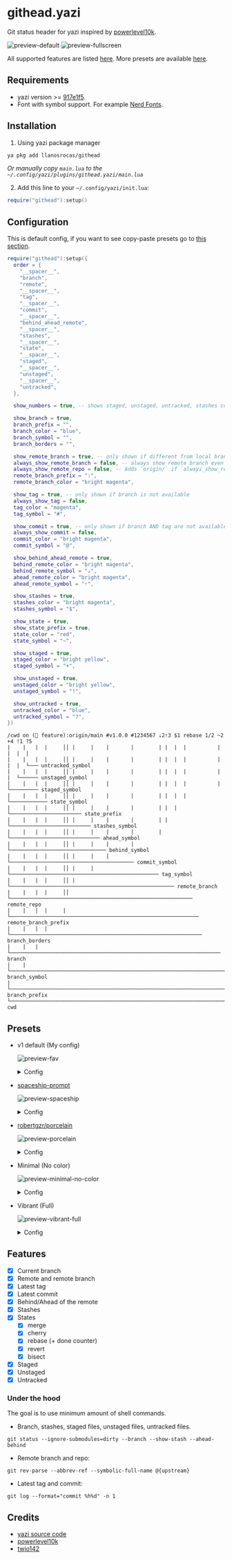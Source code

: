 # githead.yazi

Git status header for yazi inspired by [powerlevel10k](https://github.com/romkatv/powerlevel10k?tab=readme-ov-file#what-do-different-symbols-in-git-status-mean).

![preview-default](https://github.com/llanosrocas/githead.yazi/blob/main/.github/images/preview-default.png)
![preview-fullscreen](https://github.com/llanosrocas/githead.yazi/blob/main/.github/images/preview-fullscreen.png)

All supported features are listed [here](#features). More presets are available [here](#presets).

## Requirements

- yazi version >= [917e1f5](https://github.com/sxyazi/yazi/commit/917e1f54a10445f2e25147c4b81a3c77d8233632).
- Font with symbol support. For example [Nerd Fonts](https://www.nerdfonts.com/).

## Installation

1. Using yazi package manager

```sh
ya pkg add llanosrocas/githead
```

_Or manually copy `main.lua` to the `~/.config/yazi/plugins/githead.yazi/main.lua`_

2. Add this line to your `~/.config/yazi/init.lua`:

```lua
require("githead"):setup()
```

## Configuration

This is default config, if you want to see copy-paste presets go to [this section](#presets).

```lua
require("githead"):setup({
  order = {
    "__spacer__",
    "branch",
    "remote",
    "__spacer__",
    "tag",
    "__spacer__",
    "commit",
    "__spacer__",
    "behind_ahead_remote",
    "__spacer__",
    "stashes",
    "__spacer__",
    "state",
    "__spacer__",
    "staged",
    "__spacer__",
    "unstaged",
    "__spacer__",
    "untracked",
  },

  show_numbers = true, -- shows staged, unstaged, untracked, stashes count

  show_branch = true,
  branch_prefix = "",
  branch_color = "blue",
  branch_symbol = "",
  branch_borders = "",

  show_remote_branch = true, -- only shown if different from local branch
  always_show_remote_branch = false, -- always show remote branch even if it the same as local branch
  always_show_remote_repo = false, -- Adds `origin/` if `always_show_remote_branch` is enabled
  remote_branch_prefix = ":",
  remote_branch_color = "bright magenta",

  show_tag = true, -- only shown if branch is not available
  always_show_tag = false,
  tag_color = "magenta",
  tag_symbol = "#",

  show_commit = true, -- only shown if branch AND tag are not available
  always_show_commit = false,
  commit_color = "bright magenta",
  commit_symbol = "@",

  show_behind_ahead_remote = true,
  behind_remote_color = "bright magenta",
  behind_remote_symbol = "⇣",
  ahead_remote_color = "bright magenta",
  ahead_remote_symbol = "⇡",

  show_stashes = true,
  stashes_color = "bright magenta",
  stashes_symbol = "$",

  show_state = true,
  show_state_prefix = true,
  state_color = "red",
  state_symbol = "~",

  show_staged = true,
  staged_color = "bright yellow",
  staged_symbol = "+",

  show_unstaged = true,
  unstaged_color = "bright yellow",
  unstaged_symbol = "!",

  show_untracked = true,
  untracked_color = "blue",
  untracked_symbol = "?",
})
```

```
/cwd on ( feature):origin/main #v1.0.0 #1234567 ⇣2⇡3 $1 rebase 1/2 ~2 +4 !1 ?5
|    |   |  |     ││ |     |    |       |        | |  |  |          |  |  |  |
|    |   |  |     ││ |     |    |       |        | |  |  |          |  |  |  └─── untracked_symbol
|    |   |  |     ││ |     |    |       |        | |  |  |          |  |  └────── unstaged_symbol
|    |   |  |     ││ |     |    |       |        | |  |  |          |  └───────── staged_symbol
|    |   |  |     ││ |     |    |       |        | |  |  |          └──────────── state_symbol
|    |   |  |     ││ |     |    |       |        | |  |  └─────────────────────── state_prefix
|    |   |  |     ││ |     |    |       |        | |  └────────────────────────── stashes_symbol
|    |   |  |     ││ |     |    |       |        | └───────────────────────────── ahead_symbol
|    |   |  |     ││ |     |    |       |        └─────────────────────────────── behind_symbol
|    |   |  |     ││ |     |    |       └──────────────────────────────────────── commit_symbol
|    |   |  |     ││ |     |    └──────────────────────────────────────────────── tag_symbol
|    |   |  |     ││ |     └───────────────────────────────────────────────────── remote_branch
|    |   |  |     ││ └─────────────────────────────────────────────────────────── remote_repo
|    |   |  |     |└───────────────────────────────────────────────────────────── remote_branch_prefix
|    |   |  |     └────────────────────────────────────────────────────────────── branch_borders
|    |   |  └──────────────────────────────────────────────────────────────────── branch
|    |   └─────────────────────────────────────────────────────────────────────── branch_symbol
|    └─────────────────────────────────────────────────────────────────────────── branch_prefix
└──────────────────────────────────────────────────────────────────────────────── cwd
```

## Presets

- v1 default (My config)

  ![preview-fav](https://github.com/llanosrocas/githead.yazi/blob/main/.github/images/preview-fav.png)

  <details>
  <summary>Config</summary>

  ```lua
  require("githead"):setup({
    branch_prefix = "on",
    branch_symbol = " ",
    branch_borders = "()",
  })
  ```

  </details>

- [spaceship-prompt](https://github.com/spaceship-prompt/spaceship-prompt)

  ![preview-spaceship](https://github.com/llanosrocas/githead.yazi/blob/main/.github/images/preview-spaceship.png)

  <details>
  <summary>Config</summary>

  ```lua
  require("githead"):setup({
    order = {
      "__spacer__",
      "branch",
      "remote",
      "__spacer__",
      "tag",
      "__spacer__",
      "commit",
      "__spacer__",
      "behind_ahead_remote",
      "stashes",
      "state",
      "staged",
      "unstaged",
      "untracked",
    },

    show_numbers = false,

    branch_symbol = " ",
    branch_prefix = "on",
  })
  ```

  </details>

- [robertgzr/porcelain](https://github.com/robertgzr/porcelain)

  ![preview-porcelain](https://github.com/llanosrocas/githead.yazi/blob/main/.github/images/preview-porcelain.png)

  <details>
  <summary>Config</summary>

  ```lua
  require("githead"):setup({
    order = {
      "__spacer__",
      "branch",
      "commit",
      "__spacer__",
      "behind_ahead_remote",
      "__spacer__",
      "untracked",
      "state",
      "unstaged",
      "__spacer__",
      "staged",
    },

    show_numbers = false,

    show_branch = true,
    branch_prefix = "",
    branch_color = "#288BD2",

    always_show_commit = true,
    commit_color = "#859A00",

    show_behind_ahead_remote = true,
    behind_remote_symbol = "↓",
    ahead_remote_symbol = "↑",
    behind_remote_color = "#DC322E",
    ahead_remote_color = "#4DB6AC",

    show_state = true,
    show_state_prefix = false,
    state_symbol = "!!",
    state_color = "#B58901",

    staged_symbol = "✔",
    staged_color = "green",

    unstaged_symbol = "Δ",
    unstaged_color = "#288BD2",

    untracked_symbol = "?",
    untracked_color = "#415F65",
  })
  ```

  </details>

- Minimal (No color)

  ![preview-minimal-no-color](https://github.com/llanosrocas/githead.yazi/blob/main/.github/images/preview-minimal-no-color.png)

  <details>
  <summary>Config</summary>

  ```lua
  require("githead"):setup({
    branch_color = "",

    remote_branch_prefix = "@",
    remote_branch_color = "",

    tag_color = "",

    commit_color = "",

    ahead_remote_symbol = "+",
    ahead_remote_color = "",
    behind_remote_symbol = "-",
    behind_remote_color = "",

    stashes_symbol = "*",
    stashes_color = "",

    show_state_prefix = false,
    state_symbol = "~",
    state_color = "",

    staged_symbol = "S",
    staged_color = "",

    unstaged_symbol = "U",
    unstaged_color = "",

    untracked_symbol = "N",
    untracked_color = "",
  })
  ```

  </details>

- Vibrant (Full)

  ![preview-vibrant-full](https://github.com/llanosrocas/githead.yazi/blob/main/.github/images/preview-vibrant-separated.png)

  <details>
  <summary>Config</summary>

  ```lua
  require("githead"):setup({
    order = {
      "__spacer__",
      "stashes",
      "__spacer__",
      "state",
      "__spacer__",
      "staged",
      "__spacer__",
      "unstaged",
      "__spacer__",
      "untracked",
      "__spacer__",
      "branch",
      "remote_branch",
      "__spacer__",
      "tag",
      "__spacer__",
      "commit",
      "__spacer__",
      "behind_ahead_remote",
      "__spacer__",
    },

    branch_borders = "{}",
    branch_prefix = "|",
    branch_color = "#7aa2f7",
    remote_branch_color = "#9ece6a",
    always_show_remote_branch = true,
    always_show_remote_repo = true,

    tag_symbol = "󰓼",
    always_show_tag = true,
    tag_color = "#bb9af7",

    commit_symbol = "",
    always_show_commit = true,
    commit_color = "#e0af68",

    staged_color = "#73daca",
    staged_symbol = "●",

    unstaged_color = "#e0af68",
    unstaged_symbol = "✗",

    untracked_color = "#f7768e",
    untracked_symbol = "?",

    state_color = "#f5c359",
    state_symbol = "󱐋",

    stashes_color = "#565f89",
    stashes_symbol = "⚑",
  })
  ```

  </details>

## Features

- [x] Current branch
- [x] Remote and remote branch
- [x] Latest tag
- [x] Latest commit
- [x] Behind/Ahead of the remote
- [x] Stashes
- [x] States
  - [x] merge
  - [x] cherry
  - [x] rebase (+ done counter)
  - [x] revert
  - [x] bisect
- [x] Staged
- [x] Unstaged
- [x] Untracked

### Under the hood

The goal is to use minimum amount of shell commands.

- Branch, stashes, staged files, unstaged files, untracked files.

```shell
git status --ignore-submodules=dirty --branch --show-stash --ahead-behind
```

- Remote branch and repo:

```shell
git rev-parse --abbrev-ref --symbolic-full-name @{upstream}
```

- Latest tag and commit:

```shell
git log --format="commit %h%d" -n 1
```

## Credits

- [yazi source code](https://github.com/sxyazi/yazi)
- [powerlevel10k](https://github.com/romkatv/powerlevel10k)
- [twio142](https://github.com/twio142/githead.yazi)
